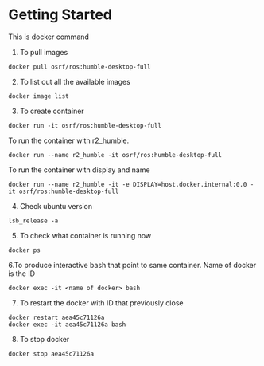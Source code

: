 # Getting Started

This is docker command
1. To pull images
```
docker pull osrf/ros:humble-desktop-full
```

2. To list out all the available images
```
docker image list
```

3. To create container
```
docker run -it osrf/ros:humble-desktop-full
```

To run the container with r2_humble.
```
docker run --name r2_humble -it osrf/ros:humble-desktop-full
```

To run the container with display and name
```
docker run --name r2_humble -it -e DISPLAY=host.docker.internal:0.0 -it osrf/ros:humble-desktop-full
```

4. Check ubuntu version
```
lsb_release -a
```

5. To check what container is running now
```
docker ps
```

6.To produce interactive bash that point to same container. Name of docker is the ID
```
docker exec -it <name of docker> bash
```

7. To restart the docker with ID that previously close
```
docker restart aea45c71126a
docker exec -it aea45c71126a bash
```

8. To stop docker
```
docker stop aea45c71126a
```


